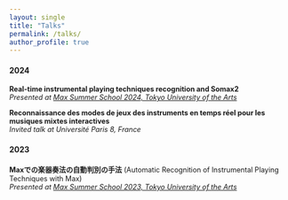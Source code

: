 ```yaml
---
layout: single
title: "Talks"
permalink: /talks/
author_profile: true
---
```


<h4>2024</h4>

<p style="font-size: 90%;">
<b>Real-time instrumental playing techniques recognition and Somax2</b><br>
<i>Presented at <a href="https://maxsummer2024.geidai.ac.jp/schedule/" target="_blank">Max Summer School 2024, Tokyo University of the Arts</a></i>
</p>

<p style="font-size: 90%;">
<b>Reconnaissance des modes de jeux des instruments en temps réel pour les musiques mixtes interactives</b><br>
<i>Invited talk at Université Paris 8, France</i>
</p>

<h4>2023</h4>

<p style="font-size: 90%;">
<b>Maxでの楽器奏法の自動判別の手法</b> (Automatic Recognition of Instrumental Playing Techniques with Max)<br>
<i>Presented at <a href="https://maxsummer2023.geidai.ac.jp/schedule/presentation/#evening4_1" target="_blank">Max Summer School 2023, Tokyo University of the Arts</a></i>
</p>

<!-- ## 2024

- **Real-time instrumental playing techniques recognition and Somax2**  
  _Presented at [Max Summer School 2024, Tokyo University of the Arts](https://maxsummer2024.geidai.ac.jp/schedule/)_

- **Reconnaissance des modes de jeux des instruments en temps réel pour les musiques mixtes interactives**  
  _Invited talk at Université Paris 8, France_

---

## 2023

- **Maxでの楽器奏法の自動判別の手法** (Automatic Recognition of Instrumental Playing Techniques with Max)  
  _Presented at [Max Summer School 2023, Tokyo University of the Arts](https://maxsummer2023.geidai.ac.jp/schedule/presentation/#evening4_1)_

---

## 2022

- **フルート奏法自動判別手法の検討** (Study on Automatic Recognition of Flute Instrumental Playing Techniques)  
  _Presented at Japanese Society of Sonic Arts, Tokyo, Japan_ -->